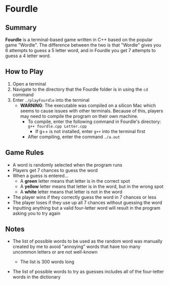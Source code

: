 # Fourdle

## Summary

**Fourdle** is a terminal-based game written in C++ based on the popular game "Wordle". The difference between the two is that "Wordle" gives you 6 attempts to guess a 5 letter word, and in Fourdle you get 7 attempts to guess a 4 letter word.

## How to Play

1. Open a terminal
2. Navigate to the directory that the Fourdle folder is in using the `cd` command
3. Enter `./playFourdle` into the terminal
    - **WARNING**:  The executable was compiled on a silicon Mac which seems to cause issues with other terminals. Because of this, players may need to compile the program on their own machine.
        - To compile, enter the following command in Fourdle's directory: `g++ fourdle.cpp Letter.cpp`
            - If g++ is not installed, enter `g++` into the terminal first
        - After compiling, enter the command `./a.out`

## Game Rules

- A word is randomly selected when the program runs
- Players get 7 chances to guess the word
- When a guess is entered...
    - A **green** letter means that letter is in the correct spot
    - A **yellow** letter means that letter is in the word, but in the wrong spot
    - A **white** letter means that letter is not in the word
- The player wins if they correctly guess the word in 7 chances or less
- The player loses if they use up all 7 chances without guessing the word
- Inputting anything but a valid four-letter word will result in the program asking you to try again

## Notes

- The list of possible words to be used as the random word was manually created by me to avoid "annoying" words that have too many uncommon letters or are not well-known
    - The list is 300 words long

- The list of possible words to try as guesses includes all of the four-letter words in the dictionary


